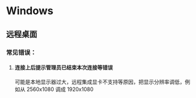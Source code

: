 # Windows



## 远程桌面

### 常见错误：

1. #### 连接上后提示管理员已结束本次连接等错误

   可能是本地显示器过大，远程集成显卡不支持等原因，把显示分辨率调低，例如从 2560x1080 调成 1920x1080